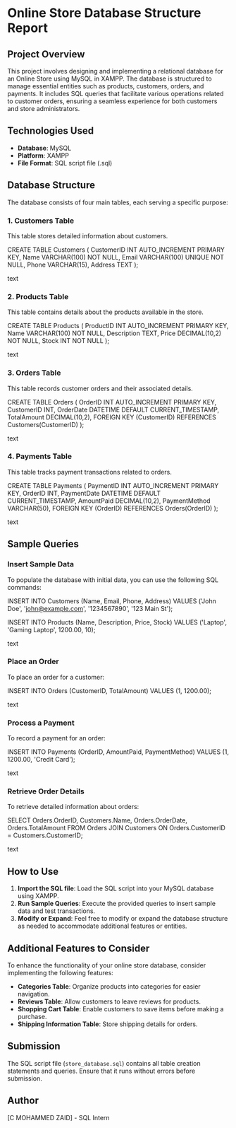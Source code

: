 # Online Store Database Structure Report

## Project Overview

This project involves designing and implementing a relational database for an Online Store using MySQL in XAMPP. The database is structured to manage essential entities such as products, customers, orders, and payments. It includes SQL queries that facilitate various operations related to customer orders, ensuring a seamless experience for both customers and store administrators.

## Technologies Used

- **Database**: MySQL
- **Platform**: XAMPP
- **File Format**: SQL script file (.sql)

## Database Structure

The database consists of four main tables, each serving a specific purpose:

### 1. Customers Table

This table stores detailed information about customers.

CREATE TABLE Customers (
CustomerID INT AUTO_INCREMENT PRIMARY KEY,
Name VARCHAR(100) NOT NULL,
Email VARCHAR(100) UNIQUE NOT NULL,
Phone VARCHAR(15),
Address TEXT
);

text

### 2. Products Table

This table contains details about the products available in the store.

CREATE TABLE Products (
ProductID INT AUTO_INCREMENT PRIMARY KEY,
Name VARCHAR(100) NOT NULL,
Description TEXT,
Price DECIMAL(10,2) NOT NULL,
Stock INT NOT NULL
);

text

### 3. Orders Table

This table records customer orders and their associated details.

CREATE TABLE Orders (
OrderID INT AUTO_INCREMENT PRIMARY KEY,
CustomerID INT,
OrderDate DATETIME DEFAULT CURRENT_TIMESTAMP,
TotalAmount DECIMAL(10,2),
FOREIGN KEY (CustomerID) REFERENCES Customers(CustomerID)
);

text

### 4. Payments Table

This table tracks payment transactions related to orders.

CREATE TABLE Payments (
PaymentID INT AUTO_INCREMENT PRIMARY KEY,
OrderID INT,
PaymentDate DATETIME DEFAULT CURRENT_TIMESTAMP,
AmountPaid DECIMAL(10,2),
PaymentMethod VARCHAR(50),
FOREIGN KEY (OrderID) REFERENCES Orders(OrderID)
);

text

## Sample Queries

### Insert Sample Data

To populate the database with initial data, you can use the following SQL commands:

INSERT INTO Customers (Name, Email, Phone, Address) VALUES
('John Doe', 'john@example.com', '1234567890', '123 Main St');

INSERT INTO Products (Name, Description, Price, Stock) VALUES
('Laptop', 'Gaming Laptop', 1200.00, 10);

text

### Place an Order

To place an order for a customer:

INSERT INTO Orders (CustomerID, TotalAmount) VALUES (1, 1200.00);

text

### Process a Payment

To record a payment for an order:

INSERT INTO Payments (OrderID, AmountPaid, PaymentMethod) VALUES (1, 1200.00, 'Credit Card');

text

### Retrieve Order Details

To retrieve detailed information about orders:

SELECT Orders.OrderID, Customers.Name, Orders.OrderDate, Orders.TotalAmount
FROM Orders
JOIN Customers ON Orders.CustomerID = Customers.CustomerID;

text

## How to Use

1. **Import the SQL file**: Load the SQL script into your MySQL database using XAMPP.
2. **Run Sample Queries**: Execute the provided queries to insert sample data and test transactions.
3. **Modify or Expand**: Feel free to modify or expand the database structure as needed to accommodate additional features or entities.

## Additional Features to Consider

To enhance the functionality of your online store database, consider implementing the following features:

- **Categories Table**: Organize products into categories for easier navigation.
- **Reviews Table**: Allow customers to leave reviews for products.
- **Shopping Cart Table**: Enable customers to save items before making a purchase.
- **Shipping Information Table**: Store shipping details for orders.

## Submission

The SQL script file (`store_database.sql`) contains all table creation statements and queries. Ensure that it runs without errors before submission.

## Author

[C MOHAMMED ZAID] - SQL Intern
